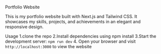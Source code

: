 
Portfolio Website

This is my portfolio website built with Next.js and Tailwind CSS. It showcases my skills, projects, and achievements in an elegant and responsive design.


 Usage
1.clone the repo
2.Install dependencies using npm install
3.Start the development server: `npm run dev`
4. Open your browser and visit `http://localhost:3000` to view the website

